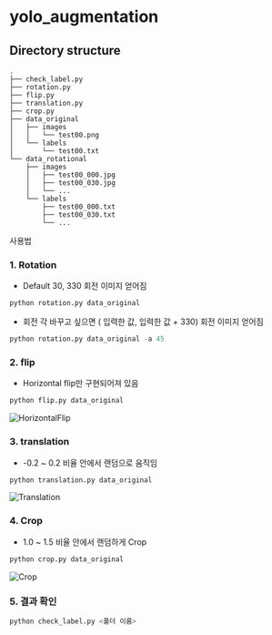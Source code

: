 # yolo_augmentation

## Directory structure
	.
	├── check_label.py
	├── rotation.py
	├── flip.py
	├── translation.py
	├── crop.py
	├── data_original
	│   ├── images
	│   │   └── test00.png
	│   └── labels
	│       └── test00.txt
	└── data_rotational
	    ├── images
	    │   ├── test00_000.jpg
	    │   ├── test00_030.jpg
	    │   └── ...
	    └── labels
	        ├── test00_000.txt
	        ├── test00_030.txt
	        └── ...



사용법


### 1. Rotation
- Default 30, 330 회전 이미지 얻어짐
```python
python rotation.py data_original
```

- 회전 각 바꾸고 싶으면 ( 입력한 값, 입력한 값 + 330) 회전 이미지 얻어짐
```python
python rotation.py data_original -a 45
```

### 2. flip
- Horizontal flip만 구현되어져 있음
```python
python flip.py data_original
```
![HorizontalFlip](https://user-images.githubusercontent.com/77952928/203719159-38c47ff9-234a-4cda-828a-d57a16e1f466.png)

### 3. translation
- -0.2 ~ 0.2 비율 안에서 랜덤으로 움직임
```python
python translation.py data_original
```
![Translation](https://user-images.githubusercontent.com/77952928/203719166-14cdb418-2c04-470c-9f7f-39d2de8799b2.png)

### 4. Crop
- 1.0 ~ 1.5 비율 안에서 랜덤하게 Crop
```python
python crop.py data_original
```
![Crop](https://user-images.githubusercontent.com/77952928/203719174-c3303a64-eaa4-47d0-9fef-0f9c4ba95b09.png)

### 5. 결과 확인
```python
python check_label.py <폴더 이름>
```
